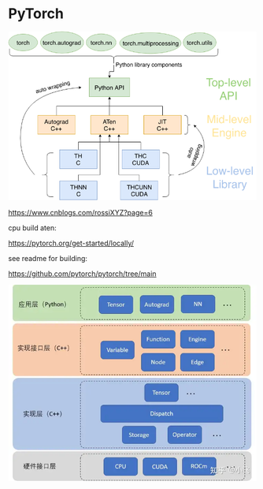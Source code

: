 # PyTorch

![architecture.png](./architecture.png)

https://www.cnblogs.com/rossiXYZ?page=6

cpu build aten:

https://pytorch.org/get-started/locally/

see readme for building:

https://github.com/pytorch/pytorch/tree/main

![layer-diagram.webp](./layer-diagram.webp)
